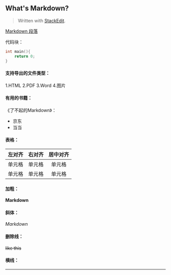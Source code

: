 ﻿
## What's Markdown?


> Written with [StackEdit](https://stackedit.io/).

[Markdown 段落](段落.md)

代码块：

```c
int main(){
	return 0;
}
```

#### 支持导出的文件类型：
1.HTML
2.PDF
3.Word
4.图片

#### 有用的书籍：
《了不起的Markdown》：
- 京东
- 当当

#### 表格：
|左对齐|右对齐|居中对齐|
|:--------|--------:|:--------:|
|单元格|单元格|单元格|
|单元格|单元格|单元格|

#### 加粗：
**Markdown**


#### 斜体：
*Markdown*

#### 删除线：
~~like this~~


#### 横线：
---

